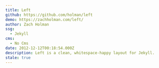 ```yaml
---
title: Left
github: https://github.com/holman/left
demo: https://zachholman.com/left/
author: Zach Holman
ssg:
  - Jekyll
cms:
  - No Cms
date: 2012-12-12T00:18:54.000Z
description: Left is a clean, whitespace-happy layout for Jekyll.
stale: true
---
```

